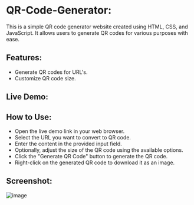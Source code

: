 # QR-Code-Generator: 

This is a simple QR code generator website created using HTML, CSS, and JavaScript. It allows users to generate QR codes for various purposes with ease.

## Features:

- Generate QR codes for URL's.
- Customize QR code size.


## Live Demo:


## How to Use:

- Open the live demo link in your web browser.
- Select the URL you want to convert to QR code.
- Enter the content in the provided input field.
- Optionally, adjust the size of the QR code using the available options.
- Click the "Generate QR Code" button to generate the QR code.
- Right-click on the generated QR code to download it as an image.

## Screenshot:

![image](https://github.com/CodeNova-Kumar/QR-Code-Generator/assets/100727128/1f479398-a87d-4cfd-b581-010067c64aa0)


